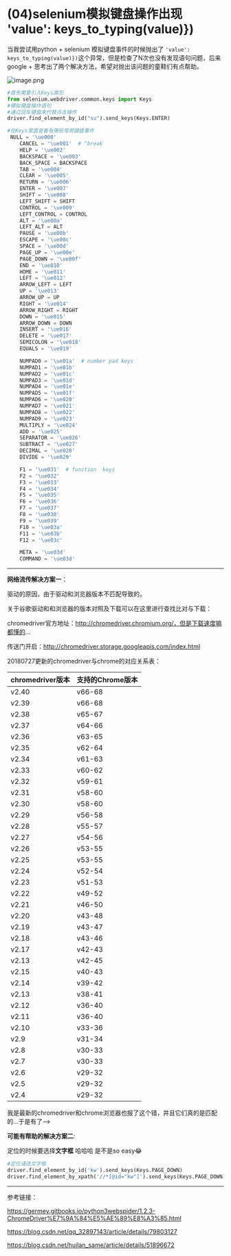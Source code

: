 # (04)selenium模拟键盘操作出现  'value': keys_to_typing(value)})

当我尝试用python + selenium 模拟键盘事件的时候抛出了 `'value': keys_to_typing(value)})`这个异常，但是检查了N次也没有发现语句问题，后来google + 思考出了两个解决方法，希望对抛出该问题的童鞋们有点帮助。

![image.png](https://upload-images.jianshu.io/upload_images/1683050-e2d4eca35487de1c.png?imageMogr2/auto-orient/strip%7CimageView2/2/w/1240)

```python
#首先需要引入Keys类包
from selenium.webdriver.common.keys import Keys
#模拟键盘操作语句
#通过回车键盘来代替点击操作
driver.find_element_by_id("su").send_keys(Keys.ENTER)

#在Keys里面查看有哪些常用键盘事件
 NULL = '\ue000'
    CANCEL = '\ue001'  # ^break
    HELP = '\ue002'
    BACKSPACE = '\ue003'
    BACK_SPACE = BACKSPACE
    TAB = '\ue004'
    CLEAR = '\ue005'
    RETURN = '\ue006'
    ENTER = '\ue007'
    SHIFT = '\ue008'
    LEFT_SHIFT = SHIFT
    CONTROL = '\ue009'
    LEFT_CONTROL = CONTROL
    ALT = '\ue00a'
    LEFT_ALT = ALT
    PAUSE = '\ue00b'
    ESCAPE = '\ue00c'
    SPACE = '\ue00d'
    PAGE_UP = '\ue00e'
    PAGE_DOWN = '\ue00f'
    END = '\ue010'
    HOME = '\ue011'
    LEFT = '\ue012'
    ARROW_LEFT = LEFT
    UP = '\ue013'
    ARROW_UP = UP
    RIGHT = '\ue014'
    ARROW_RIGHT = RIGHT
    DOWN = '\ue015'
    ARROW_DOWN = DOWN
    INSERT = '\ue016'
    DELETE = '\ue017'
    SEMICOLON = '\ue018'
    EQUALS = '\ue019'

    NUMPAD0 = '\ue01a'  # number pad keys
    NUMPAD1 = '\ue01b'
    NUMPAD2 = '\ue01c'
    NUMPAD3 = '\ue01d'
    NUMPAD4 = '\ue01e'
    NUMPAD5 = '\ue01f'
    NUMPAD6 = '\ue020'
    NUMPAD7 = '\ue021'
    NUMPAD8 = '\ue022'
    NUMPAD9 = '\ue023'
    MULTIPLY = '\ue024'
    ADD = '\ue025'
    SEPARATOR = '\ue026'
    SUBTRACT = '\ue027'
    DECIMAL = '\ue028'
    DIVIDE = '\ue029'

    F1 = '\ue031'  # function  keys
    F2 = '\ue032'
    F3 = '\ue033'
    F4 = '\ue034'
    F5 = '\ue035'
    F6 = '\ue036'
    F7 = '\ue037'
    F8 = '\ue038'
    F9 = '\ue039'
    F10 = '\ue03a'
    F11 = '\ue03b'
    F12 = '\ue03c'

    META = '\ue03d'
    COMMAND = '\ue03d'
```



------

**网络流传解决方案一**：

驱动的原因，由于驱动和浏览器版本不匹配导致的。

关于谷歌驱动和和浏览器的版本对照及下载可以在这里进行查找比对与下载：

chromedriver官方地址：http://chromedriver.chromium.org/，但是下载速度嘛都懂的...

传送门开启：<http://chromedriver.storage.googleapis.com/index.html> 

20180727更新的chromedriver与chrome的对应关系表：

| chromedriver版本 | 支持的Chrome版本 |
| ---------------- | ---------------- |
| v2.40            | v66-68           |
| v2.39            | v66-68           |
| v2.38            | v65-67           |
| v2.37            | v64-66           |
| v2.36            | v63-65           |
| v2.35            | v62-64           |
| v2.34            | v61-63           |
| v2.33            | v60-62           |
| v2.32            | v59-61           |
| v2.31            | v58-60           |
| v2.30            | v58-60           |
| v2.29            | v56-58           |
| v2.28            | v55-57           |
| v2.27            | v54-56           |
| v2.26            | v53-55           |
| v2.25            | v53-55           |
| v2.24            | v52-54           |
| v2.23            | v51-53           |
| v2.22            | v49-52           |
| v2.21            | v46-50           |
| v2.20            | v43-48           |
| v2.19            | v43-47           |
| v2.18            | v43-46           |
| v2.17            | v42-43           |
| v2.13            | v42-45           |
| v2.15            | v40-43           |
| v2.14            | v39-42           |
| v2.13            | v38-41           |
| v2.12            | v36-40           |
| v2.11            | v36-40           |
| v2.10            | v33-36           |
| v2.9             | v31-34           |
| v2.8             | v30-33           |
| v2.7             | v30-33           |
| v2.6             | v29-32           |
| v2.5             | v29-32           |
| v2.4             | v29-32           |



我是最新的chromedriver和chrome浏览器也报了这个错，并且它们真的是匹配的...于是有了-->

**可能有帮助的解决方案二**:

定位的时候要选择**文字框** 哈哈哈 是不是so easy😂

```python
#定位请选文字框
driver.find_element_by_id('kw').send_keys(Keys.PAGE_DOWN)
driver.find_element_by_xpath('//*[@id="kw"]').send_keys(Keys.PAGE_DOWN)
```





------

参考链接：

https://germey.gitbooks.io/python3webspider/1.2.3-ChromeDriver%E7%9A%84%E5%AE%89%E8%A3%85.html

https://blog.csdn.net/qq_32897143/article/details/79803127

https://blog.csdn.net/huilan_same/article/details/51896672





